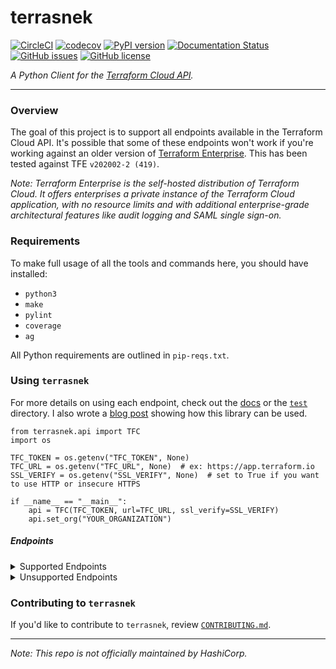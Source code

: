 # terrasnek

[![CircleCI](https://circleci.com/gh/dahlke/terrasnek.svg?style=svg)](https://circleci.com/gh/dahlke/terrasnek)
[![codecov](https://codecov.io/gh/dahlke/terrasnek/branch/master/graph/badge.svg)](https://codecov.io/gh/dahlke/terrasnek)
[![PyPI version](https://badge.fury.io/py/terrasnek.svg)](https://badge.fury.io/py/terrasnek)
[![Documentation Status](https://readthedocs.org/projects/terrasnek/badge/)](https://terrasnek.readthedocs.io/en/latest/?badge=latest)
[![GitHub issues](https://img.shields.io/github/issues/dahlke/terrasnek.svg)](https://github.com/dahlke/terrasnek/issues)
[![GitHub license](https://img.shields.io/github/license/dahlke/terrasnek.svg)](https://github.com/dahlke/terrasnek/blob/master/LICENSE)

_A Python Client for the [Terraform Cloud API](https://www.terraform.io/docs/cloud/api/index.html)._

---

### Overview
The goal of this project is to support all endpoints available in the Terraform
Cloud API. It's possible that some of these endpoints won't work if you're
working against an older version of
[Terraform Enterprise](https://www.terraform.io/docs/enterprise/index.html).
This has been tested against TFE `v202002-2 (419)`.

_Note: Terraform Enterprise is the self-hosted distribution of Terraform Cloud.
It offers enterprises a private instance of the Terraform Cloud application,
with no resource limits and with additional enterprise-grade architectural
features like audit logging and SAML single sign-on._

### Requirements

To make full usage of all the tools and commands here, you should have installed:

- `python3`
- `make`
- `pylint`
- `coverage`
- `ag`

All Python requirements are outlined in `pip-reqs.txt`.

### Using `terrasnek`

For more details on using each endpoint, check out the
[docs](https://terrasnek.readthedocs.io/en/latest/) or the [`test`](./test)
directory. I also wrote a [blog post](https://medium.com/hashicorp-engineering/migrating-a-lot-of-state-with-python-and-the-terraform-cloud-api-997ec798cd11)
showing how this library can be used.

```
from terrasnek.api import TFC
import os

TFC_TOKEN = os.getenv("TFC_TOKEN", None)
TFC_URL = os.getenv("TFC_URL", None)  # ex: https://app.terraform.io
SSL_VERIFY = os.getenv("SSL_VERIFY", None)  # set to True if you want to use HTTP or insecure HTTPS

if __name__ == "__main__":
    api = TFC(TFC_TOKEN, url=TFC_URL, ssl_verify=SSL_VERIFY)
    api.set_org("YOUR_ORGANIZATION")
```

##### Endpoints
<details>
  <summary>Supported Endpoints</summary>
    * [x] [Account](https://www.terraform.io/docs/cloud/api/account.html)
    * [x] [Applies](https://www.terraform.io/docs/cloud/api/applies.html)
    * [x] [Configuration Versions](https://www.terraform.io/docs/cloud/api/configuration-versions.html)
    * [x] [Cost Estimates](https://www.terraform.io/docs/cloud/api/cost-estimates.html)
    * [x] [Notification Configurations](https://www.terraform.io/docs/cloud/api/notification-configurations.html)
    * [x] [OAuth Clients](https://www.terraform.io/docs/cloud/api/oauth-clients.html)
    * [x] [OAuth Tokens](https://www.terraform.io/docs/cloud/api/oauth-tokens.html)
    * [x] [Orgs](https://www.terraform.io/docs/cloud/api/organizations.html)
    * [x] [Org Memberships](https://www.terraform.io/docs/cloud/api/organization-memberships.html)
    * [x] [Org Tokens](https://www.terraform.io/docs/cloud/api/organization-tokens.html)
    * [x] [Plan Exports](https://www.terraform.io/docs/cloud/api/plan-exports.html)
    * [x] [Plans](https://www.terraform.io/docs/cloud/api/plans.html)
    * [x] [Policies](https://www.terraform.io/docs/cloud/api/policies.html)
    * [x] [Policy Sets](https://www.terraform.io/docs/cloud/api/policy-sets.html)
    * [x] [Policy Set Parameters](http://www.terraform.io/docs/cloud/api/policy-set-params.html)
    * [x] [Runs](https://www.terraform.io/docs/cloud/api/run.html)
    * [x] [Run Triggers](https://www.terraform.io/docs/cloud/api/run-triggers.html)
    * [x] [SSH Keys](https://www.terraform.io/docs/cloud/api/ssh-keys.html)
    * [x] [State Versions](https://www.terraform.io/docs/cloud/api/state-versions.html)
    * [x] [State Version Outputs](https://www.terraform.io/docs/cloud/api/state-version-outputs.html)
    * [x] [Team Access](https://www.terraform.io/docs/cloud/api/team-access.html)
    * [x] [Team Memberships](https://www.terraform.io/docs/cloud/api/team-members.html)
    * [x] [Team Tokens](https://www.terraform.io/docs/cloud/api/team-tokens.html)
    * [x] [Teams](https://www.terraform.io/docs/cloud/api/teams.html)
    * [x] [User Tokens](https://www.terraform.io/docs/cloud/api/user-tokens.html)
    * [x] [Users](https://www.terraform.io/docs/cloud/api/users.html)
    * [x] [Variables](https://www.terraform.io/docs/cloud/api/variables.html)
    * [x] [Workspaces](https://www.terraform.io/docs/cloud/api/workspaces.html)
    * [x] [Admin Orgs](https://www.terraform.io/docs/cloud/api/admin/organizations.html)
    * [x] [Admin Runs](https://www.terraform.io/docs/cloud/api/admin/runs.html)
    * [x] [Admin Settings](https://www.terraform.io/docs/cloud/api/admin/settings.html)
    * [x] [Admin Terraform Versions](https://www.terraform.io/docs/cloud/api/admin/terraform-versions.html)
    * [x] [Admin Users](https://www.terraform.io/docs/cloud/api/admin/users.html)
    * [x] [Admin Workspaces](https://www.terraform.io/docs/cloud/api/admin/workspaces.html)
</details>

<details>
  <summary>Unsupported Endpoints</summary>
    * [ ] [Policy Checks](https://www.terraform.io/docs/cloud/api/policy-checks.html)
    * [ ] [Registry Modules](https://www.terraform.io/docs/cloud/api/modules.html)
</details>


### Contributing to `terrasnek`

If you'd like to contribute to `terrasnek`, review [`CONTRIBUTING.md`](CONTRIBUTING.md).

---

_Note: This repo is not officially maintained by HashiCorp._